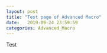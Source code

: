 ```yaml
---
layout: post
title: "Test page of Advanced Macro"
date:   2019-09-24 23:59:59
categories: Advanced_Macro
---
```


Test

